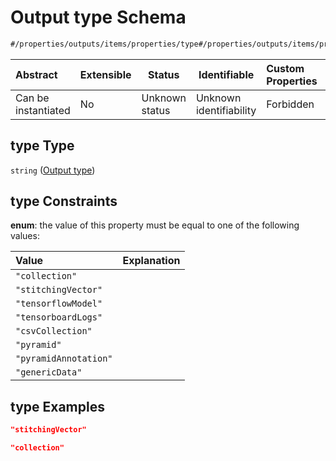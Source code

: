 # Output type Schema

```txt
#/properties/outputs/items/properties/type#/properties/outputs/items/properties/type
```




| Abstract            | Extensible | Status         | Identifiable            | Custom Properties | Additional Properties | Access Restrictions | Defined In                                                                  |
| :------------------ | ---------- | -------------- | ----------------------- | :---------------- | --------------------- | ------------------- | --------------------------------------------------------------------------- |
| Can be instantiated | No         | Unknown status | Unknown identifiability | Forbidden         | Allowed               | none                | [wipp-plugin.schema.json\*](wipp-plugin.schema.json "open original schema") |

## type Type

`string` ([Output type](wipp-plugin-properties-list-of-outputs-plugin-output-properties-output-type.md))

## type Constraints

**enum**: the value of this property must be equal to one of the following values:

| Value                 | Explanation |
| :-------------------- | ----------- |
| `"collection"`        |             |
| `"stitchingVector"`   |             |
| `"tensorflowModel"`   |             |
| `"tensorboardLogs"`   |             |
| `"csvCollection"`     |             |
| `"pyramid"`           |             |
| `"pyramidAnnotation"` |             |
| `"genericData"`       |             |

## type Examples

```json
"stitchingVector"
```

```json
"collection"
```
